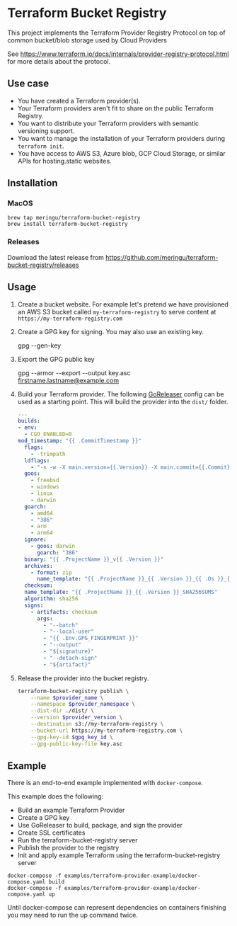 # Terraform Bucket Registry

This project implements the Terraform Provider Registry Protocol on top of common bucket/blob storage used by Cloud Providers

See https://www.terraform.io/docs/internals/provider-registry-protocol.html for more details about the protocol.

## Use case

- You have created a Terraform provider(s).
- Your Terraform providers aren't fit to share on the public Terraform Registry.
- You want to distribute your Terraform providers with semantic versioning support.
- You want to manage the installation of your Terraform providers during `terraform init`.
- You have access to AWS S3, Azure blob, GCP Cloud Storage, or similar APIs for hosting.static websites.

## Installation

### MacOS

```
brew tap meringu/terraform-bucket-registry
brew install terraform-bucket-registry
```

### Releases

Download the latest release from https://github.com/meringu/terraform-bucket-registry/releases

## Usage

1. Create a bucket website. For example let's pretend we have provisioned an AWS S3 bucket called `my-terraform-registry` to serve content at `https://my-terraform-registry.com`

1. Create a GPG key for signing. You may also use an existing key.

    gpg --gen-key

1. Export the GPG public key

    gpg --armor --export --output key.asc firstname.lastname@example.com

2. Build your Terraform provider. The following [GoReleaser](https://github.com/goreleaser/goreleaser) config can be used as a starting point. This will build the provider into the `dist/` folder.

    ```yaml
    ---
    builds:
    - env:
      - CGO_ENABLED=0
    mod_timestamp: "{{ .CommitTimestamp }}"
      flags:
        - -trimpath
      ldflags:
        - "-s -w -X main.version={{.Version}} -X main.commit={{.Commit}}"
      goos:
        - freebsd
        - windows
        - linux
        - darwin
      goarch:
        - amd64
        - "386"
        - arm
        - arm64
      ignore:
        - goos: darwin
          goarch: "386"
      binary: "{{ .ProjectName }}_v{{ .Version }}"
      archives:
        - format: zip
          name_template: "{{ .ProjectName }}_{{ .Version }}_{{ .Os }}_{{ .Arch }}"
      checksum:
      name_template: "{{ .ProjectName }}_{{ .Version }}_SHA256SUMS"
      algorithm: sha256
      signs:
        - artifacts: checksum
          args:
            - "--batch"
            - "--local-user"
            - "{{ .Env.GPG_FINGERPRINT }}"
            - "--output"
            - "${signature}"
            - "--detach-sign"
            - "${artifact}"
    ```

1. Release the provider into the bucket registry.

    ```bash
    terraform-bucket-registry publish \
        --name $provider_name \
        --namespace $provider_namespace \
        --dist-dir ./dist/ \
        --version $provider_version \
        --destination s3://my-terraform-registry \
        --bucket-url https://my-terraform-registry.com \
        --gpg-key-id $gpg_key_id \
        --gpg-public-key-file key.asc
    ```

## Example

There is an end-to-end example implemented with `docker-compose`.

This example does the following:
- Build an example Terraform Provider
- Create a GPG key
- Use GoReleaser to build, package, and sign the provider
- Create SSL certificates
- Run the terraform-bucket-registry server
- Publish the provider to the registry
- Init and apply example Terraform using the terraform-bucket-registry server

```
docker-compose -f examples/terraform-provider-example/docker-compose.yaml build
docker-compose -f examples/terraform-provider-example/docker-compose.yaml up
```

Until docker-compose can represent dependencies on containers finishing you may need to run the up command twice.
